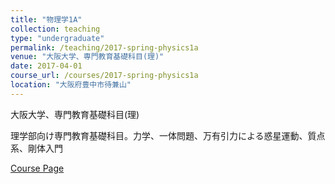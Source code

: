 ```yaml
---
title: "物理学1A"
collection: teaching
type: "undergraduate"
permalink: /teaching/2017-spring-physics1a
venue: "大阪大学、専門教育基礎科目(理)"
date: 2017-04-01
course_url: /courses/2017-spring-physics1a
location: "大阪府豊中市待兼山"
---
```


大阪大学、専門教育基礎科目(理)

理学部向け専門教育基礎科目。力学、一体問題、万有引力による惑星運動、質点系、剛体入門


<a href='https://stsykw.github.io/courses/2017-spring-physics1a'>Course Page</a>
